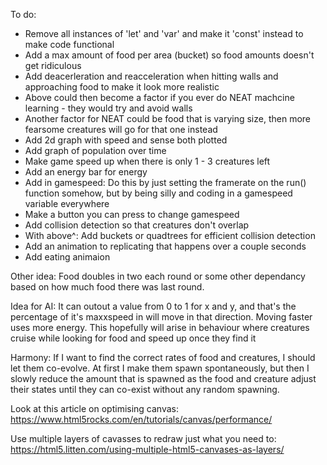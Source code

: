 To do:   
- Remove all instances of 'let' and 'var' and make it 'const' instead to make code functional
- Add a max amount of food per area (bucket) so food amounts doesn't get ridiculous
- Add deacerleration and reacceleration when hitting walls and approaching food to make it look more realistic
- Above could then become a factor if you ever do NEAT machcine learning - they would try and avoid walls
- Another factor for NEAT could be food that is varying size, then more fearsome creatures will go for that one  instead
- Add 2d graph with speed and sense both plotted
- Add graph of population over time
- Make game speed up when there is only 1 - 3 creatures left
- Add an energy bar for energy
- Add in gamespeed: Do this by just setting the framerate on the run() function somehow, but by being silly and coding in a gamespeed variable everywhere
- Make a button you can press to change gamespeed
- Add collision detection so that creatures don't overlap
- With above^: Add buckets or quadtrees for efficient collision detection
- Add an animation to replicating that happens over a couple seconds
- Add eating animaion

Other idea:
Food doubles in two each round or some other dependancy based on how much food there was last round.

Idea for AI:
It can outout a value from 0 to 1 for x and y, and that's the percentage of it's maxxspeed in will move in that direction. Moving faster uses more energy. This hopefully will arise in behaviour where creatures cruise while looking for food and speed up once they find  it

Harmony:
If I want to find the correct rates of food and creatures, I should let them co-evolve. At first I make them spawn spontaneously, but then I slowly reduce the amount that is spawned as the food and creature adjust their states until they  can co-exist without any random spawning.

Look at this article on optimising canvas:
https://www.html5rocks.com/en/tutorials/canvas/performance/

Use multiple layers of cavasses to redraw just what you need to:
https://html5.litten.com/using-multiple-html5-canvases-as-layers/
